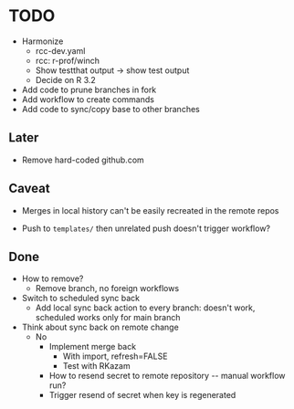 # TODO

- Harmonize
    - rcc-dev.yaml
    - rcc: r-prof/winch
    - Show testthat output -> show test output
    - Decide on R 3.2
- Add code to prune branches in fork
- Add workflow to create commands
- Add code to sync/copy base to other branches

## Later

- Remove hard-coded github.com

## Caveat

- Merges in local history can't be easily recreated in the remote repos

- Push to `templates/` then unrelated push doesn't trigger workflow?

## Done

- How to remove?
    - Remove branch, no foreign workflows
- Switch to scheduled sync back
    - Add local sync back action to every branch: doesn't work, scheduled works only for main branch
- Think about sync back on remote change
    - No
        - Implement merge back
            - With import, refresh=FALSE
            - Test with RKazam
        - How to resend secret to remote repository -- manual workflow run?
        - Trigger resend of secret when key is regenerated
